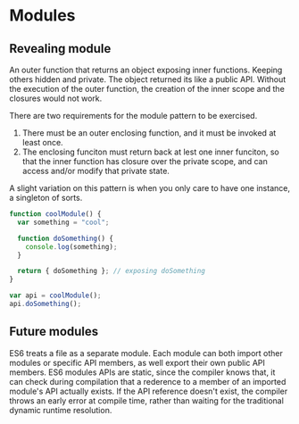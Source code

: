 # Modules

## Revealing module

An outer function that returns an object exposing inner functions. Keeping others hidden and private.
The object returned its like a public API.
Without the execution of the outer function, the creation of the inner scope and the closures would not work.

There are two requirements for the module pattern to be exercised.

1. There must be an outer enclosing function, and it must be invoked at least once.
2. The enclosing funciton must return back at lest one inner funciton, so that the inner function has closure over the private scope, and can access and/or modify that private state.

A slight variation on this pattern is when you only care to have one instance, a singleton of sorts.

```js
function coolModule() {
  var something = "cool";

  function doSomething() {
    console.log(something);
  }

  return { doSomething }; // exposing doSomething
}

var api = coolModule();
api.doSomething();
```

## Future modules

ES6 treats a file as a separate module. Each module can both import other modules or specific API members, as well export their own public API members.
ES6 modules APIs are static, since the compiler knows that, it can check during compilation that a rederence to a member of an imported module's API actually exists. If the API reference doesn't exist, the compiler throws an early error at compile time, rather than waiting for the traditional dynamic runtime resolution.
